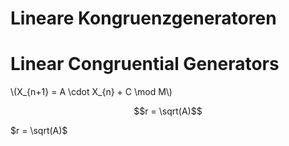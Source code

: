 <script src="https://cdn.mathjax.org/mathjax/latest/MathJax.js?config=TeX-AMS-MML_HTMLorMML" type="text/javascript"></script>

# Lineare Kongruenzgeneratoren

<h1 id="linear-congruential-generators">Linear Congruential Generators</h1>
<p><span class="math inline">\(X_{n+1} = A \cdot X_{n} + C \mod M\)</span></p>

$$r = \sqrt(A)$$

$r = \sqrt(A)$
